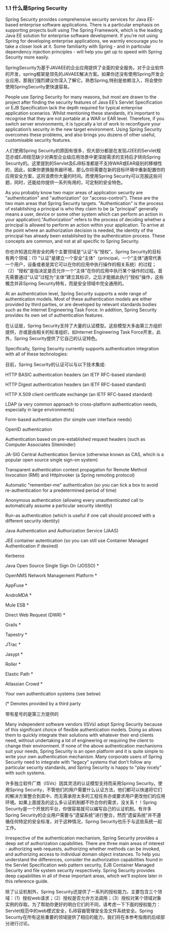 ### 1.1 什么是Spring Security

Spring Security provides comprehensive security services for Java EE-based enterprise software applications. There is a particular emphasis on supporting projects built using The Spring Framework, which is the leading Java EE solution for enterprise software development. If you’re not using Spring for developing enterprise applications, we warmly encourage you to take a closer look at it. Some familiarity with Spring - and in particular dependency injection principles - will help you get up to speed with Spring Security more easily.

SpringSecurity为基于JAVAEE的企业应用提供了全面的安全服务。对于企业软件的开发，spring框架是领先的JAVAEE解决方案。如果你还没有使用Spring开发企业应用，那我们强烈建议你深入了解它。熟悉Spring,特别是依赖注入，将会使你使用SpringSecurity更快速容易。

People use Spring Security for many reasons, but most are drawn to the project after finding the security features of Java EE’s Servlet Specification or EJB Specification lack the depth required for typical enterprise application scenarios. Whilst mentioning these standards, it’s important to recognise that they are not portable at a WAR or EAR level. Therefore, if you switch server environments, it is typically a lot of work to reconfigure your application’s security in the new target environment. Using Spring Security overcomes these problems, and also brings you dozens of other useful, customisable security features.

人们使用Spring Security的原因有很多，但大部分都是在发现J2EE的Servlet规范亦或EJB规范缺少对典型企业级应用场景中更深层需求的支持后才转向Spring Security的。这里提到的Servlet及EJB标准都是不支持WAR或EAR级别的移植性的，因此，如果你更换服务器环境，那么你将需要在新的目标环境中重新配置你的应用安全方案，这将浪费你大量的时间。而使用Spring Security可以克服这些问题，同时，还能给你提供一系列有用的，可定制的安全特色。

As you probably know two major areas of application security are "authentication" and "authorization" (or "access-control"). These are the two main areas that Spring Security targets. "Authentication" is the process of establishing a principal is who they claim to be (a "principal" generally means a user, device or some other system which can perform an action in your application)."Authorization" refers to the process of deciding whether a principal is allowed to perform an action within your application. To arrive at the point where an authorization decision is needed, the identity of the principal has already been established by the authentication process. These concepts are common, and not at all specific to Spring Security.

你也许知道应用安全的两个主要领域是“认证”与“授权”。Spring Security的目标有两个领域：(1) "认证"是建立一个安全“主体”（principal，一个“主体”通常代表一个用户，设备或者是其它可以在你的应用中执行操作的相关系统）的过程；（2）“授权”是指决定是否允许一个“主体”在你的应用中执行某个操作的过程。首先需要通过“认证”过程为“主体”建立其标识，之后才能据此执行“授权”操作，这些概念并非Spring Security特有，而是安全领域中完全通用的。

At an authentication level, Spring Security supports a wide range of authentication models. Most of these authentication models are either provided by third parties, or are developed by relevant standards bodies such as the Internet Engineering Task Force. In addition, Spring Security provides its own set of authentication features. 

在认证层，Spring Security支持了大量的认证模型。这些模型大多由第三方组织提供，亦或是由相关的标准组织，如Internet Engineering Task Force开发，此外，Spring Security提供了它自己的认证特色。

Specifically, Spring Security currently supports authentication integration with all of these technologies:

目前，Spring Security的认证可以与以下技术集成:


HTTP BASIC authentication headers (an IETF RFC-based standard)

HTTP Digest authentication headers (an IETF RFC-based standard)

HTTP X.509 client certificate exchange (an IETF RFC-based standard)

LDAP (a very common approach to cross-platform authentication needs, especially in large environments)

Form-based authentication (for simple user interface needs)

OpenID authentication

Authentication based on pre-established request headers (such as Computer Associates Siteminder)

JA-SIG Central Authentication Service (otherwise known as CAS, which is a popular open source single sign-on system)

Transparent authentication context propagation for Remote Method Invocation (RMI) and HttpInvoker (a Spring remoting protocol)

Automatic "remember-me" authentication (so you can tick a box to avoid re-authentication for a predetermined period of time)

Anonymous authentication (allowing every unauthenticated call to automatically assume a particular security identity)

Run-as authentication (which is useful if one call should proceed with a different security identity)

Java Authentication and Authorization Service (JAAS)

JEE container autentication (so you can still use Container Managed Authentication if desired)

Kerberos

Java Open Source Single Sign On (JOSSO) *

OpenNMS Network Management Platform *

AppFuse *

AndroMDA *

Mule ESB *

Direct Web Request (DWR) *

Grails *

Tapestry *

JTrac *

Jasypt *

Roller *

Elastic Path *

Atlassian Crowd *

Your own authentication systems (see below)

(* Denotes provided by a third party

带有星号的是第三方提供的

Many independent software vendors (ISVs) adopt Spring Security because of this significant choice of flexible authentication models. Doing so allows them to quickly integrate their solutions with whatever their end clients need, without undertaking a lot of engineering or requiring the client to change their environment. If none of the above authentication mechanisms suit your needs, Spring Security is an open platform and it is quite simple to write your own authentication mechanism. Many corporate users of Spring Security need to integrate with "legacy" systems that don’t follow any particular security standards, and Spring Security is happy to "play nicely" with such systems.

许多独立软件厂商（ISVs）因其灵活的认证模型支持而采用Spring Security。使用Spring Security，不管他们的用户需要什么认证方法，他们都可以快速将它们的解决方案整合到其中，而无需承担太多的工程任务亦或要求用户更改他们的应用环境。如果上面提及的这么多认证机制都不符合你的需求，没关系！！Spring Security是一个开放的平台，你很容易就可以编写自己的认证机制。有许多Spring Security的企业用户需要与“遗留系统”进行整合，然而“遗留系统”并不遵循任何特定的安全标准，对于这种情况，Spring Security也乐于与这些系统一起工作。


Irrespective of the authentication mechanism, Spring Security provides a deep set of authorization capabilities. There are three main areas of interest - authorizing web requests, authorizing whether methods can be invoked, and authorizing access to individual domain object instances. To help you understand the differences, consider the authorization capabilities found in the Servlet Specification web pattern security, EJB Container Managed Security and file system security respectively. Spring Security provides deep capabilities in all of these important areas, which we’ll explore later in this reference guide.

除了认证机制外，Spring Security还提供了一系列的授权能力。主要包含三个领域：（1）授权web请求；（2）授权是否允许方法调用；（3）授权对某个领域对象实例的存取。为了帮助你更好的明白它们的不同，请考虑一下下面的授权能力：Servlet规范中的web模式安全，EJB容器管理安全及文件系统安全。Spring Security在所有这些重要的领域提供了相应的能力，我们将在本参考指南的后续部分进行讨论。








